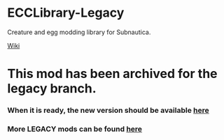 # ECCLibrary-Legacy
Creature and egg modding library for Subnautica.

[Wiki](https://github.com/LeeTwentyThree/ECCLibrary/wiki)

# This mod has been archived for the legacy branch.

### When it is ready, the new version should be available [here](https://github.com/LeeTwentyThree/SubnauticaMods/blob/main/README.md)

### More LEGACY mods can be found [here](https://github.com/LeeTwentyThree/Lee23-SubnauticaMods)
